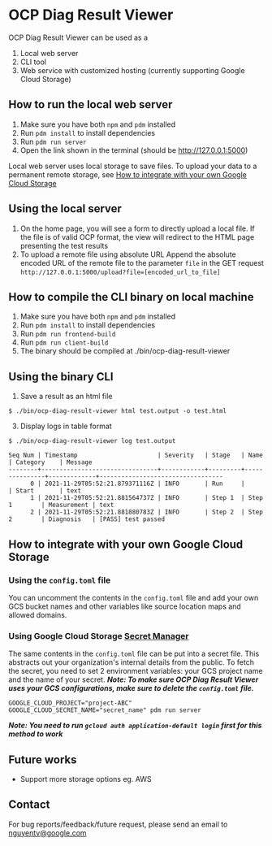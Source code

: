 # OCP Diag Result Viewer

OCP Diag Result Viewer can be used as a
1. Local web server
2. CLI tool
3. Web service with customized hosting (currently supporting Google Cloud Storage)

## How to run the local web server
1. Make sure you have both ```npm``` and ```pdm``` installed
2. Run ```pdm install``` to install dependencies
3. Run ```pdm run server```
4. Open the link shown in the terminal (should be http://127.0.0.1:5000)

Local web server uses local storage to save files. To upload your data to a permanent remote storage, see [How to integrate with your own Google Cloud Storage](#how-to-integrate-with-your-own-google-cloud-storage)


## Using the local server
1. On the home page, you will see a form to directly upload a local file. If the file is of valid OCP format, the view will redirect to the HTML page presenting the test results
2. To upload a remote file using absolute URL
Append the absolute encoded URL of the remote file to the parameter ```file``` in the GET request
```http://127.0.0.1:5000/upload?file=[encoded_url_to_file]```

## How to compile the CLI binary on local machine
1. Make sure you have both ```npm``` and ```pdm``` installed
2. Run ```pdm install``` to install dependencies
3. Run ```pdm run frontend-build```
4. Run ```pdm run client-build```
5. The binary should be compiled at ./bin/ocp-diag-result-viewer

## Using the binary CLI
1. Save a result as an html file
```shell
$ ./bin/ocp-diag-result-viewer html test.output -o test.html
```

3. Display logs in table format
```shell
$ ./bin/ocp-diag-result-viewer log test.output
```
```shell
Seq Num | Timestamp                      | Severity   | Stage   | Name          | Category    | Message
--------+--------------------------------+------------+---------+---------------+-------------+----------------------------------
      0 | 2021-11-29T05:52:21.879371116Z | INFO       | Run     |               | Start       | text 
      1 | 2021-11-29T05:52:21.881564737Z | INFO       | Step 1  | Step 1        | Measurement | text
      2 | 2021-11-29T05:52:21.881880783Z | INFO       | Step 2  | Step 2        | Diagnosis   | [PASS] test passed
```

## How to integrate with your own Google Cloud Storage

### Using the ```config.toml``` file
You can uncomment the contents in the ```config.toml``` file and add your own GCS bucket names and other variables like source location maps and allowed domains.

### Using Google Cloud Storage [Secret Manager](https://cloud.google.com/security/products/secret-manager)

The same contents in the ```config.toml``` file can be put into a secret file. This abstracts out your organization's internal details from the public.
To fetch the secret, you need to set 2 environment variables: your GCS project name and the name of your secret.
<i><b>Note: To make sure OCP Diag Result Viewer uses your GCS configurations, make sure to delete the ```config.toml``` file.</b></i>
```shell
GOOGLE_CLOUD_PROJECT="project-ABC" GOOGLE_CLOUD_SECRET_NAME="secret_name" pdm run server
```

<i><b>Note: You need to run ```gcloud auth application-default login``` first for this method to work</b></i>

## Future works
* Support more storage options eg. AWS

## Contact
For bug reports/feedback/future request, please send an email to nguyentv@google.com